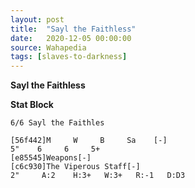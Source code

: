 ```yaml
---
layout: post
title:  "Sayl the Faithless"
date:   2020-12-05 00:00:00
source: Wahapedia
tags: [slaves-to-darkness]
---
```


**Sayl the Faithless**

**Stat Block**
```
6/6 Sayl the Faithles
```

```
[56f442]M     W     B     Sa    [-]
5"    6     6     5+    
[e85545]Weapons[-]
[c6c930]The Viperous Staff[-]
2"     A:2    H:3+   W:3+   R:-1   D:D3  
```
    
